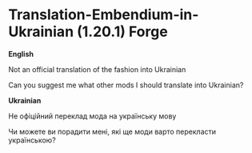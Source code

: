 # Translation-Embendium-in-Ukrainian (1.20.1) Forge
**English**

Not an official translation of the fashion into Ukrainian

Can you suggest me what other mods I should translate into Ukrainian?

**Ukrainian**

Не офіційний переклад мода на українську мову

Чи можете ви порадити мені, які ще моди варто перекласти українською?
